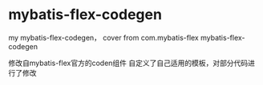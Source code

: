 # mybatis-flex-codegen
my mybatis-flex-codegen， cover from  com.mybatis-flex mybatis-flex-codegen

修改自mybatis-flex官方的coden组件 自定义了自己适用的模板，对部分代码进行了修改
